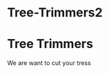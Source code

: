 # Tree-Trimmers2
<html>
  </html>
  <body>
  <h1>Tree Trimmers</h1>
  <p>We are want to cut your tress</p>
  
  </body>
